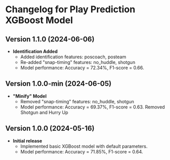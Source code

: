# Changelog for Play Prediction XGBoost Model

## Version 1.1.0 (2024-06-06)
- **Identification Added**
  - Added identification features: poscoach, posteam
  - Re-added "snap-timing" features: no_huddle, shotgun
  - Model performance: Accuracy = 72.34%, F1-score = 0.66.

## Version 1.0.0-min (2024-06-05)
- **"Minify" Model**
  - Removed "snap-timing" features: no_huddle, shotgun
  - Model performance: Accuracy = 69.37%, F1-score = 0.63.
Removed Shotgun and Hurry Up

## Version 1.0.0 (2024-05-16)
- **Initial release**
  - Implemented basic XGBoost model with default parameters.
  - Model performance: Accuracy = 71.85%, F1-score = 0.64.
